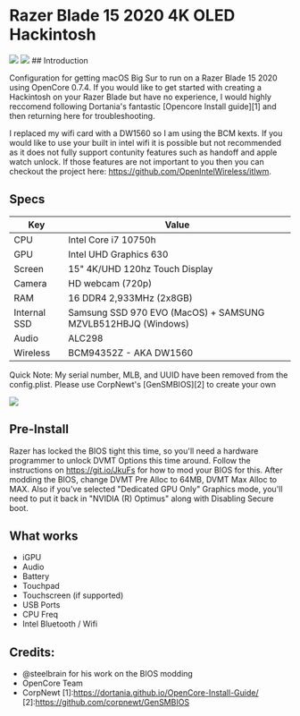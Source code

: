 <b><h1>Razer Blade 15 2020 4K OLED Hackintosh</h1></b>

<img src="https://i.imgur.com/Pf1KxTt.png" />
<img src="https://i.imgur.com/KFpYw0c.jpeg" />
## Introduction
  
Configuration for getting macOS Big Sur to run on a Razer Blade 15 2020 using OpenCore 0.7.4. If you would like to get started with creating a Hackintosh on your Razer Blade but have no experience, I would highly reccomend following Dortania's fantastic [Opencore Install guide][1] and then returning here for troubleshooting.
  
I replaced my wifi card with a DW1560 so I am using the BCM kexts. If you would like to use your built in intel wifi it is possible but not recommended as it does not fully support contunity features such as handoff and apple watch unlock. If those features are not important to you then you can checkout the project here: https://github.com/OpenIntelWireless/itlwm. 

## Specs

| Key                    | Value                                                        |
| ---------------------- | ------------------------------------------------------------ |
| CPU                    | Intel Core i7 10750h                                         |
| GPU                    | Intel UHD Graphics 630                                       |
| Screen                 | 15" 4K/UHD 120hz Touch Display                               |
| Camera                 | HD webcam (720p)                                             |
| RAM                    | 16 DDR4 2,933MHz (2x8GB)                                     |
| Internal SSD           | Samsung SSD 970 EVO (MacOS) + SAMSUNG MZVLB512HBJQ (Windows) |
| Audio                  | ALC298                                                       |
| Wireless               | BCM94352Z - AKA DW1560                                       |

Quick Note: My serial number, MLB, and UUID have been removed from the config.plist. Please use CorpNewt's [GenSMBIOS][2] to create your own

<img src="https://i.imgur.com/HFMsSFR.png" />

## Pre-Install

Razer has locked the BIOS tight this time, so you'll need a hardware programmer to unlock DVMT Options this time around. Follow the instructions on https://git.io/JkuFs for how to mod your BIOS for this.
After modding the BIOS, change DVMT Pre Alloc to 64MB, DVMT Max Alloc to MAX. Also if you've selected "Dedicated GPU Only" Graphics mode, you'll need to put it back in "NVIDIA (R) Optimus" along with Disabling Secure boot.

## What works

- iGPU
- Audio
- Battery
- Touchpad
- Touchscreen (if supported)
- USB Ports
- CPU Freq
- Intel Bluetooth / Wifi

## Credits:

- @steelbrain for his work on the BIOS modding
- OpenCore Team
- CorpNewt
[1]:https://dortania.github.io/OpenCore-Install-Guide/
[2]:https://github.com/corpnewt/GenSMBIOS
